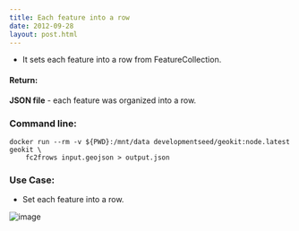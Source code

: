 ```yaml
---
title: Each feature into a row
date: 2012-09-28
layout: post.html
---
```


- It sets each feature into a row from FeatureCollection.
  
#### Return:

**JSON file** - each feature was organized into a row.

### Command line:

```
docker run --rm -v ${PWD}:/mnt/data developmentseed/geokit:node.latest geokit \
    fc2frows input.geojson > output.json
```

### Use Case:

- Set each feature into a row.

![image](https://user-images.githubusercontent.com/19536044/129390539-09bf41c2-5bda-4eac-98e5-bf0c58db3844.png)
